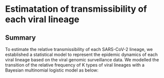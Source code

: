 # Estimatation of transmissibility of each viral lineage

## Summary
 To estimate the relative transmissibility of each SARS-CoV-2 lineage, we established a statistical model to represent the epidemic dynamics of each viral lineage based on the viral genomic surveillance data.
 We modelled the transition of the relative frequency of K types of viral lineages with a Bayesian multinomial logistic model as below:











